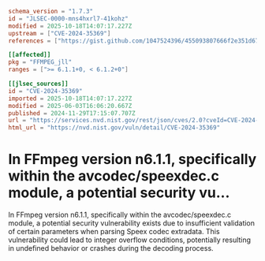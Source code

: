 ```toml
schema_version = "1.7.3"
id = "JLSEC-0000-mns4hxrl7-41kohz"
modified = 2025-10-18T14:07:17.227Z
upstream = ["CVE-2024-35369"]
references = ["https://gist.github.com/1047524396/455093807666f2e351d674750c8cd0b8", "https://github.com/FFmpeg/FFmpeg/blob/n6.1.1/libavcodec/speexdec.c#L1423", "https://github.com/ffmpeg/ffmpeg/commit/0895ef0d6d6406ee6cd158fc4d47d80f201b8e9c"]

[[affected]]
pkg = "FFMPEG_jll"
ranges = [">= 6.1.1+0, < 6.1.2+0"]

[[jlsec_sources]]
id = "CVE-2024-35369"
imported = 2025-10-18T14:07:17.227Z
modified = 2025-06-03T16:06:20.667Z
published = 2024-11-29T17:15:07.707Z
url = "https://services.nvd.nist.gov/rest/json/cves/2.0?cveId=CVE-2024-35369"
html_url = "https://nvd.nist.gov/vuln/detail/CVE-2024-35369"
```

# In FFmpeg version n6.1.1, specifically within the avcodec/speexdec.c module, a potential security vu...

In FFmpeg version n6.1.1, specifically within the avcodec/speexdec.c module, a potential security vulnerability exists due to insufficient validation of certain parameters when parsing Speex codec extradata. This vulnerability could lead to integer overflow conditions, potentially resulting in undefined behavior or crashes during the decoding process.

